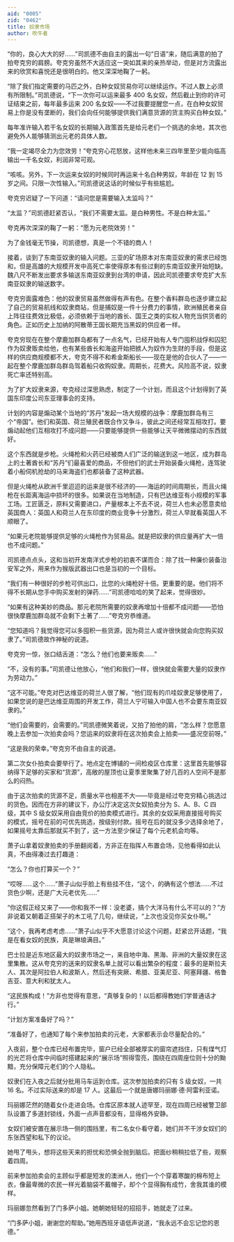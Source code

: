 ```yaml
---
aid: "0005"
zid: "0462"
title: 奴隶市场
author: 吹牛者
---
```


“你的，良心大大的好……”司凯德不由自主的露出一句“日语”来，随后满意的拍了拍夸克穷的肩膀。夸克穷虽然不大适应这一突如其来的亲热举动，但是对方流露出来的欣赏和喜悦还是很明白的。他又深深地鞠了一躬。

“除了我们指定需要的马匹之外，白种女奴贸易你可以继续运作。不过人数上必须有所限制。”司凯德说，“下一次你可以运来最多 400 名女奴，然后截止到你的许可证结束之前，每年最多运来 200 名女奴——不过我要提醒您一点，在白种女奴贸易上你是没有垄断的，我们会向任何能够提供我们满意货源的货主购买白种女奴。”

每年准许输入若干名女奴的长期输入政策首先是给元老们一个挑选的余地，其次也避免外人能够猜测出元老的具体人数。

“我一定竭尽全力为您效劳！”夸克穷心花怒放，这样他未来三四年里至少能向临高输出一千名女奴，利润非常可观。

“咳咳。另外，下一次运来女奴的时候同时再运来十名白种男奴，年龄在 12 到 15 岁之间。只限一次性输入。”司凯德说这话的时候似乎有些尴尬。

夸克穷迟疑了一下问道：“请问您是需要输入太监吗？”

“太监？”司凯德赶紧否认，“我们不需要太监。是白种男性。不是白种太监。”

夸克再次深深的鞠了一躬：“愿为元老院效劳！”

为了金钱毫无节操，司凯德想，真是一个不错的商人！

接着，谈到了东南亚奴隶的输入问题。三亚的矿场原本对东南亚奴隶的需求已经饱和，但是高雄的大规模开发中高死亡率使得原本有些过剩的东南亚奴隶开始短缺。魏八尺不断发出要求多输送东南亚奴隶到台湾的申请，因此司凯德要求夸克扩大东南亚奴隶的输送数字。

夸克穷面露难色：他的奴隶贸易虽然做得有声有色。在整个香料群岛也逐步建立起了自己的贸易航线和奴隶商站，但是捕奴是一件十分费力的事情，欧洲殖民者亲自上阵往往费效比极低，必须依赖于当地的酋长、国王之类的实权人物充当供货者的角色。正如历史上加纳的阿散蒂王国长期充当黑奴的供应者一样。

夸克穷现在在整个摩鹿加群岛都有了一点名气，已经开始有人专门囤积战俘和囚犯作为奴隶贩卖给他，也有某些酋长和海盗开始把掳人为奴作为生财的手段，但是这样的供应商规模都不大，夸克不得不和希金斯船长——现在是他的合伙人了——一起在整个摩鹿加群岛群岛驾着船只收购奴隶。周期长，花费大。风险高不说，奴隶死亡率还特别高。

为了扩大奴隶来源，夸克经过深思熟虑，制定了一个计划，而且这个计划得到了英国东印度公司东亚理事会的支持。

计划的内容是煽动某个当地的“苏丹”发起一场大规模的战争：摩鹿加群岛有三个“帝国”。他们和英国、荷兰殖民者既合作又争斗，彼此之间还经常互相攻打。要煽动起他们互相攻打不成问题——只要能够提供一些能够让天平微微摆动的东西就好。

这个东西就是步枪。火绳枪和火药已经被商人们广泛的输送到这一地区，成为群岛上的土著酋长和“苏丹”们最喜爱的商品，不但他们的武士开始装备火绳枪，连驾驶着小船伺机抢劫的马来海盗们也都装备了这种武器。

但是火绳枪从欧洲千里迢迢的运来是很不经济的——海运的时间周期长，而且火绳枪在长距离海运中损坏的很多。如果说在当地制造，只有巴达维亚有小规模的军事工场。工匠匮乏，原料又需要进口，产量根本上不去不说，荷兰人也未必愿意卖给英国商人：英国人和荷兰人在东印度的商业竞争十分激烈，荷兰人早就看英国人不顺眼了。

“如果元老院能够提供足够的火绳枪作为贸易品。就是把奴隶的供应量再扩大一倍也不成问题。”

司凯德点点头，这和当初开发南洋式步枪的初衷不谋而合：除了找一种廉价装备治安军之外，用来作为猴版武器出口也是当初的一个目标。

“我们有一种很好的步枪可供出口，比您的火绳枪好十倍。更重要的是。他们将不得不长期从您手中购买发射的弹药……”司凯德哈哈的笑了起来，觉得很妙。

“如果有这种美妙的商品。那元老院所需要的奴隶再增加十倍都不成问题——恐怕很快摩鹿加群岛就不会剩下土著了……”夸克穷恭维道。

“您知道吗？我觉得您可以多囤积一些货源，因为荷兰人或许很快就会向您购买奴隶了。”司凯德故作神秘的说道。

夸克穷一惊，张口结舌道：“怎么？他们也要来贩卖……”

“不，没有的事。”司凯德让他放心，“他们和我们一样，很快就会需要大量的奴隶作为劳动力。”

“这不可能。”夸克对巴达维亚的荷兰人很了解，“他们现有的爪哇奴隶足够使用了，如果您说的是巴达维亚周围的开发工作，荷兰人宁可输入中国人也不会要东南亚奴隶的。”

“他们会需要的，会需要的。”司凯德微笑着说，又拍了拍他的肩，“怎么样？您愿意晚上去参加一次拍卖会吗？您运来的奴隶将在这次拍卖会上拍卖——盛况空前呀。”

“这是我的荣幸。”夸克穷不由自主的说道。

第二次女仆拍卖会要举行了。地点定在博铺的一间检疫区仓库里：这里首先能够容纳得下足够的买家和“货源”，高敞的屋顶也让夏季里聚集了好几百的人空间不是那么的闷热。

由于这次拍卖的货源不足，质量水平也相差不大——毕竟是经过夸克穷精心挑选过的货色。因而在方非的建议下，办公厅决定这次女奴拍卖分为 S、A、B、C 四级，其中 S 级女奴采用自由竞价的拍卖模式进行。其余的女奴采用直接摇号购买的模式，摇号在前的可优先挑选，按级别付款。摇号在后的就没多少选择余地了，如果摇号太靠后那就买不到了，这一方法至少保证了每个元老机会均等。

萧子山拿着奴隶拍卖的手册翻阅着，方非正在指挥人布置会场，见他看得如此认真，不由得凑过去打趣道：

“怎么？你也打算买一个？”

“哎呀……这个……”萧子山似乎脸上有些挂不住，“这个，的确有这个想法……不过货色少啊，还是广大元老优先……”

“你这假正经又来了——你和我不一样：没老婆，搞个大洋马有什么不可以的？”方非说着又朝着正搭架子的木工吼了几句，继续说，“上次也没见你买女仆啊。”

“这个，我再考虑考虑……”萧子山似乎不大愿意讨论这个问题，赶紧岔开话题，“我是在看女奴的民族，真是琳琅满目。”

巴士拉是近东地区最大的奴隶市场之一，来自地中海、黑海、非洲的大量奴隶在这里集散。这从夸克穷的送来的奴隶名单上就可以看出繁杂的程度：最多的是斯拉夫人、其次是阿拉伯人和波斯人，然后还有突厥、希腊、亚美尼亚、阿塞拜疆、格鲁吉亚、意大利和犹太人。

“这民族构成！”方非也觉得有意思，“真够复杂的！以后都得教她们学普通话才行。”

“计划方案准备好了吗？”

“准备好了，也通知了每个来参加拍卖的元老，大家都表示会尽量配合的。”

入夜前，整个仓库已经布置完毕，窗户已经全部被厚实的窗帘遮挡住，只有煤气灯的光芒将仓库中间临时搭建起来的“展示场”照得雪亮，围绕在四周座位则十分的黝黯，充分保障元老们的个人隐私。

奴隶们在入夜之后就分批用马车运到仓库。这次参加拍卖的只有 S 级女奴，一共 16 名。不过实际送来的却是 17 人。这最后一个就是唐娜玛丽娜·德·阿雷利亚诺。

玛丽娜茫然的随着女仆走进会场。仓库区原本就人迹罕至，现在四周已经被警卫部队设置了多道封锁线，外面一点声音都没有，显得格外安静。

女奴们被安置在展示场一侧的围挡里，有二名女仆看守着，她们并不干涉女奴们的东张西望和私下的议论。

她甩了甩头，想将这些天来的担忧和恐惧全抛到脑后。把面纱稍稍拉低了些，观察着四周。

前来参加拍卖会的主顾似乎都是短发的澳洲人，他们一个个穿着寒酸的棉布短上衣，像最卑微的农民一样光着脑袋不戴帽子，却个个显得胸有成竹，舍我其谁的模样。

玛丽娜忽然看到了门多萨小姐。她朝她轻轻的招招手，她就走了过来。

“门多萨小姐，谢谢您的帮助。”她用西班牙语低声说道，“我永远不会忘记您的恩德。”
